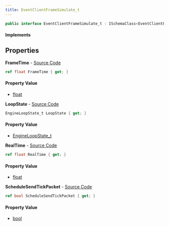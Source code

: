 ```yaml
---
title: EventClientFrameSimulate_t
---
```


```csharp
public interface EventClientFrameSimulate_t : ISchemaClass<EventClientFrameSimulate_t>, ISchemaField, ISchemaClass, INativeHandle
```

#### Implements

## Properties

**FrameTime** - [Source Code](https://github.com/swiftly-solution/swiftlys2/blob/master/managed/src/SwiftlyS2.Generated/Schemas/Interfaces/EventClientFrameSimulate_t.cs#L20)

```csharp
ref float FrameTime { get; }
```

#### Property Value

- [float](https://learn.microsoft.com/dotnet/api/system.single)

**LoopState** - [Source Code](https://github.com/swiftly-solution/swiftlys2/blob/master/managed/src/SwiftlyS2.Generated/Schemas/Interfaces/EventClientFrameSimulate_t.cs#L16)

```csharp
EngineLoopState_t LoopState { get; }
```

#### Property Value

- [EngineLoopState_t](/docs/api/shared/schemadefinitions/engineloopstate_t)

**RealTime** - [Source Code](https://github.com/swiftly-solution/swiftlys2/blob/master/managed/src/SwiftlyS2.Generated/Schemas/Interfaces/EventClientFrameSimulate_t.cs#L18)

```csharp
ref float RealTime { get; }
```

#### Property Value

- [float](https://learn.microsoft.com/dotnet/api/system.single)

**ScheduleSendTickPacket** - [Source Code](https://github.com/swiftly-solution/swiftlys2/blob/master/managed/src/SwiftlyS2.Generated/Schemas/Interfaces/EventClientFrameSimulate_t.cs#L22)

```csharp
ref bool ScheduleSendTickPacket { get; }
```

#### Property Value

- [bool](https://learn.microsoft.com/dotnet/api/system.boolean)

